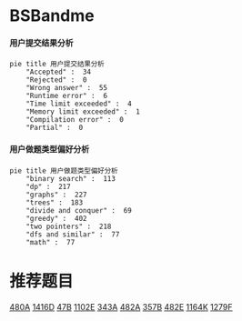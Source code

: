 # BSBandme

<!-- tabs:start -->



#### **用户提交结果分析**

```mermaid
pie title 用户提交结果分析
    "Accepted" :  34
    "Rejected" :  0
    "Wrong answer" :  55
    "Runtime error" :  6
    "Time limit exceeded" :  4
    "Memory limit exceeded" :  1
    "Compilation error" :  0
    "Partial" :  0
```

#### **用户做题类型偏好分析**

```mermaid
pie title 用户做题类型偏好分析
    "binary search" :  113
    "dp" :  217
    "graphs" :  227
    "trees" :  183
    "divide and conquer" :  69
    "greedy" :  402
    "two pointers" :  218
    "dfs and similar" :  77
    "math" :  77
```



<!-- tabs:end -->
# 推荐题目
[480A](https://codeforces.com/contest/480/problem/A)
[1416D](https://codeforces.com/contest/1416/problem/D)
[47B](https://codeforces.com/contest/47/problem/B)
[1102E](https://codeforces.com/contest/1102/problem/E)
[343A](https://codeforces.com/contest/343/problem/A)
[482A](https://codeforces.com/contest/482/problem/A)
[357B](https://codeforces.com/contest/357/problem/B)
[482E](https://codeforces.com/contest/482/problem/E)
[1164K](https://codeforces.com/contest/1164/problem/K)
[1279F](https://codeforces.com/contest/1279/problem/F)
